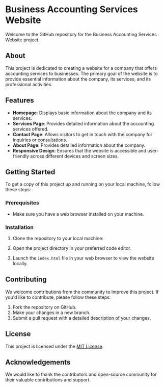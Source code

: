 # Business Accounting Services Website

Welcome to the GitHub repository for the Business Accounting Services Website project.

## About

This project is dedicated to creating a website for a company that offers accounting services to businesses. 
The primary goal of the website is to provide essential information about the company, its services, and its professional activities.

## Features

- **Homepage**: Displays basic information about the company and its services.
- **Services Page**: Provides detailed information about the accounting services offered.
- **Contact Page**: Allows visitors to get in touch with the company for inquiries or consultations.
- **About Page**: Provides detailed information about the company.
- **Responsive Design**: Ensures that the website is accessible and user-friendly across different devices and screen sizes.

## Getting Started

To get a copy of this project up and running on your local machine, follow these steps:

### Prerequisites

- Make sure you have a web browser installed on your machine.

### Installation

1. Clone the repository to your local machine: 

2. Open the project directory in your preferred code editor.

3. Launch the `index.html` file in your web browser to view the website locally.

## Contributing

We welcome contributions from the community to improve this project. If you'd like to contribute, please follow these steps:

1. Fork the repository on GitHub.
2. Make your changes in a new branch.
3. Submit a pull request with a detailed description of your changes.

## License

This project is licensed under the [MIT License](LICENSE.md).

## Acknowledgements

We would like to thank the contributors and open-source community for their valuable contributions and support.
